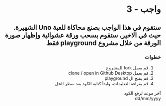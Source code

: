 <div dir="rtl">
  
# واجب  - 3
## ستقوم في هذا الواجب بصنع محاكاة للعبة Uno الشهيرة. حيث في الاخير، ستقوم بسحب ورقة عشوائية وإظهار صورة الورقة من خلال مشروع playground فقط
### خطوات 
1. قم بعمل fork للمشروع
2. قم بعمل clone / open in Github Desktop 
3. قم بفتح ال playground 
4. قم بقراءة التعليمات، وابدأ كتابة الكود بعد سطر الحل


آخر موعد لرفع الكود\
dd/mm/yyyy

</div>
